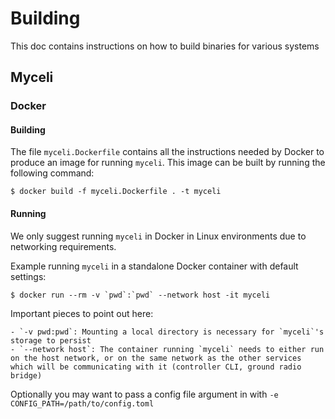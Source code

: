 # Building

This doc contains instructions on how to build binaries for various systems

## Myceli

### Docker

#### Building

The file `myceli.Dockerfile` contains all the instructions needed by Docker to produce an image for running `myceli`. This image can be built by running the following command:

    $ docker build -f myceli.Dockerfile . -t myceli

#### Running

We only suggest running `myceli` in Docker in Linux environments due to networking requirements.


Example running `myceli` in a standalone Docker container with default settings:

    $ docker run --rm -v `pwd`:`pwd` --network host -it myceli

Important pieces to point out here:

    - `-v pwd:pwd`: Mounting a local directory is necessary for `myceli`'s storage to persist
    - `--network host`: The container running `myceli` needs to either run on the host network, or on the same network as the other services which will be communicating with it (controller CLI, ground radio bridge)

Optionally you may want to pass a config file argument in with `-e CONFIG_PATH=/path/to/config.toml`